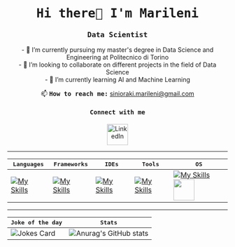 <!-- ## Hi there 👋
My name is Marileni -->

<h1 align="center"><samp>Hi there👋 I'm Marileni</samp></h1>

<h3 align="center"><samp>Data Scientist</samp></h3>

<!--<div style="text-align: center;"> -->
<!--    <div style="display: inline-block; text-align: left;">
- 🔭 I’m currently studying Data Science and Engineering at Politecnico di Torino <br>
- 🌱 I’m currently learning AI and Machine Learning <br>
- 👯 I’m looking to collaborate on different projects in the field of Data Science <br>
   </div> -->
<!-- </div> -->

<p align="center">
  - 🔭 I’m currently pursuing my master's degree in Data Science and Engineering at Politecnico di Torino <br>
  - 👯 I’m looking to collaborate on different projects in the field of Data Science <br>
  - 🌱 I’m currently learning AI and Machine Learning <br>
</p>

<!-- <p align="center"> <img src="https://komarev.com/ghpvc/?username=eva-chris&label=Profile%20views&color=0e75b6&style=flat" alt="eva-chris" /> </p>-->

<!-- 
<p align="center">
<img align="center" src="https://mir-s3-cdn-cf.behance.net/project_modules/disp/601014116770475.6068beff4640a.gif" alt="coding" width="45%" border="0" style="max-width: 100%;">
</p>
-->

<p align="center">
📫 <b><samp>How to reach me:</b> <a href = "mailto: sinioraki.marileni@gmail.com">sinioraki.marileni@gmail.com</samp></a>
<!-- <br>😄 <samp><b>Pronouns:</b> she/her </samp> -->
</p>

<h4 align="center"><samp>Connect with me</samp></h4>
<p align="center">
  <a href="https://www.linkedin.com/in/marileni-sinioraki" target="_blank">
    <img alt="LinkedIn" title="LinkedIn" height="48" width="48" src="https://img.icons8.com/?size=100&id=13930&format=png&color=000000"></a>
<!--   <a href="https://www.discord.com/users/_paracosm">
    <img alt="Discord" title="Discord" height="48" width="48" src="https://github.com/Eva-Chris/Eva-Chris/assets/25487874/ba7a7fb5-fe94-44e8-9962-a54269172b4e"></a>
  <a href="https://steamcommunity.com/id/paracosm_/">
    <img alt="Steam" title="Steam" height="48" width="48" src="https://github.com/Eva-Chris/Eva-Chris/assets/25487874/d1fd92b1-4df6-4974-adaa-71f1e9fadd31"></a>
  <a href="https://www.goodreads.com/user/show/85504188-paracosm">
    <img alt="Goodreads" title="Goodreads" height="48" width="48" src="https://github.com/Eva-Chris/Eva-Chris/assets/25487874/51b5bfce-22c0-4120-81a4-9ca6cddff392"></a>
  <a href="https://open.spotify.com/user/prpnyh226d2judbq0fnpzgod2?si=4e3188c246294181">
    <img alt="Spotify" title="Spotify" height="48" width="48" src="https://cdn.simpleicons.org/spotify"></a> -->
</p>


<hr>

| <samp>Languages</samp> | <samp>Frameworks</samp>  | <samp>IDEs</samp>  | <samp>Tools</samp> | <samp>OS</samp>
| ------------- | ------------- | -------------  | ------------- | ------------- |
| [![My Skills](https://skillicons.dev/icons?i=html,css,py,js,ts,java,cpp,c&perline=4)](https://skillicons.dev) | [![My Skills](https://skillicons.dev/icons?i=angular,pytorch,tensorflow)](https://skillicons.dev)  | [![My Skills](https://skillicons.dev/icons?i=vscode,eclipse)](https://skillicons.dev)  | [![My Skills](https://skillicons.dev/icons?i=figma,git,postman)](https://skillicons.dev) | [![My Skills](https://skillicons.dev/icons?i=linux)](https://skillicons.dev) <img src="https://github.com/Eva-Chris/Eva-Chris/assets/25487874/c807cb7b-4d26-4149-b9ce-74eaf85799c6" width="48px"> |


<hr>

| <samp>Joke of the day</samp> | <samp>Stats</samp> |
| ------------- | -------------  |
| ![Jokes Card](https://readme-jokes.vercel.app/api?theme=radical) | ![Anurag's GitHub stats](https://github-readme-stats.vercel.app/api?username=Marileni&show_icons=true&theme=radical) |

<!--
**Marileni/Marileni** is a ✨ _special_ ✨ repository because its `README.md` (this file) appears on your GitHub profile.

Here are some ideas to get you started:
- 🤔 I’m looking for help with ...
- 💬 Ask me about ...
- 📫 How to reach me: ...
- 😄 Pronouns: ...
- ⚡ Fun fact: ...

-->
